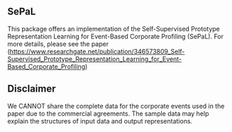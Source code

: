 ## SePaL

This package offers an implementation of the Self-Supervised Prototype Representation Learning for Event-Based Corporate Profiling (SePaL). For more details, please see the paper (https://www.researchgate.net/publication/346573809_Self-Supervised_Prototype_Representation_Learning_for_Event-Based_Corporate_Profiling)


## Disclaimer

We CANNOT share the complete data for the corporate events used in the paper due to the commercial agreements. The sample data may help explain the structures of input data and output representations.
